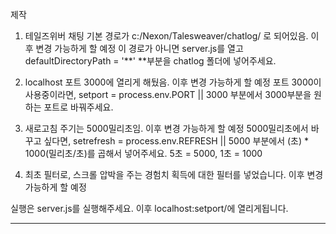 제작

1. 테일즈위버 채팅 기본 경로가
  c:/Nexon/Talesweaver/chatlog/ 로 되어있음. 이후 변경 가능하게 할 예정
  이 경로가 아니면 server.js를 열고 defaultDirectoryPath = '**'
  **부분을 chatlog 폴더에 넣어주세요.
  
2. localhost 포트 3000에 열리게 해뒀음. 이후 변경 가능하게 할 예정
  포트 3000이 사용중이라면, setport = process.env.PORT || 3000 부분에서 3000부분을 원하는 포트로 바꿔주세요.
  
3. 새로고침 주기는 5000밀리초임. 이후 변경 가능하게 할 예정
  5000밀리초에서 바꾸고 싶다면, setrefresh = process.env.REFRESH || 5000 부분에서 (초) * 1000(밀리초/초)를 곱해서 넣어주세요.
  5초 = 5000, 1초 = 1000
  
4. 최초 필터로, 스크롤 압박을 주는 경험치 획득에 대한 필터를 넣었습니다. 이후 변경 가능하게 할 예정


실행은 server.js를 실행해주세요.
이후 localhost:setport/에 열리게됩니다.
 

 -------------------------------------------------------------------------------------------------------------------

 
